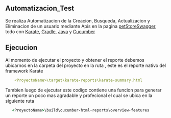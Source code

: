 ## Automatizacion_Test

Se realiza Automatizacion de la Creacion, Busqueda, Actualizacion y Eliminacion de un usuario mediante  Apis en la pagina [petStoreSwagger](https://petstore.swagger.io/), todo con [Karate](https://github.com/karatelabs/karate), [Gradle](https://gradle.org/), [Java](https://www.java.com/es/) y  [Cucumber](https://cucumber.io/)


## Ejecucion

Al momento de ejecutar el proyecto y obtener el reporte debemos ubicarnos en la carpeta del proyecto en la ruta , este es el reporte nativo del framework Karate
```yml
    <ProyectoName>\target\karate-reports\karate-summary.html
```

Tambien luego de ejecutar este codigo contiene  una funcion para generar un reporte un poco mas agradable y profecional el cual se ubica en la siguiente ruta 

```cmd
   <ProyectoName>\build\cucumber-html-reports\overview-features
```


